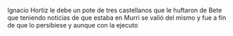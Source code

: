 Ignacio Hortiz le debe un pote de tres castellanos que le huftaron de Bete que teniendo noticias de que estaba en Murri se valió del mismo y fue a fin de que lo persibiese y aunque con la ejecuto